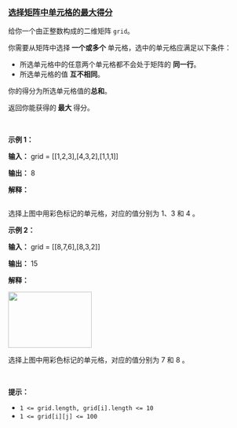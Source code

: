 ### [选择矩阵中单元格的最大得分](https://leetcode-cn.com/problems/select-cells-in-grid-with-maximum-score)

<p>给你一个由正整数构成的二维矩阵 <code>grid</code>。</p>

<p>你需要从矩阵中选择<strong> 一个或多个 </strong>单元格，选中的单元格应满足以下条件：</p>

<ul>
	<li>所选单元格中的任意两个单元格都不会处于矩阵的 <strong>同一行</strong>。</li>
	<li>所选单元格的值 <strong>互不相同</strong>。</li>
</ul>

<p>你的得分为所选单元格值的<strong>总和</strong>。</p>

<p>返回你能获得的<strong> 最大 </strong>得分。</p>

<p>&nbsp;</p>

<p><strong class="example">示例 1：</strong></p>

<div class="example-block">
<p><strong>输入：</strong> <span class="example-io">grid = [[1,2,3],[4,3,2],[1,1,1]]</span></p>

<p><strong>输出：</strong> <span class="example-io">8</span></p>

<p><strong>解释：</strong></p>

<p><img alt="" src="https://assets.leetcode.com/uploads/2024/07/29/grid1drawio.png" /></p>

<p>选择上图中用彩色标记的单元格，对应的值分别为 1、3 和 4 。</p>
</div>

<p><strong class="example">示例 2：</strong></p>

<div class="example-block">
<p><strong>输入：</strong> <span class="example-io">grid = [[8,7,6],[8,3,2]]</span></p>

<p><strong>输出：</strong> <span class="example-io">15</span></p>

<p><strong>解释：</strong></p>

<p><img alt="" src="https://assets.leetcode.com/uploads/2024/07/29/grid8_8drawio.png" style="width: 170px; height: 114px;" /></p>

<p>选择上图中用彩色标记的单元格，对应的值分别为 7 和 8 。</p>
</div>

<p>&nbsp;</p>

<p><strong>提示：</strong></p>

<ul>
	<li><code>1 &lt;= grid.length, grid[i].length &lt;= 10</code></li>
	<li><code>1 &lt;= grid[i][j] &lt;= 100</code></li>
</ul>
